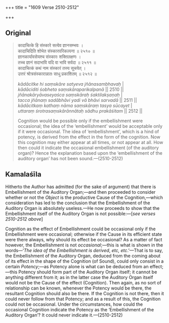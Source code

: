 +++
title = "1609 Verse 2510-2512"

+++
## Original 
>
> कादाचित्के हि संस्कारे सत्येव ज्ञानसम्भवः ।  
> कादाचिदिति शोभेत संस्कारपरिकल्पना ॥ २५१० ॥  
> ज्ञानकार्यावसेयश्च संस्कारः शक्तिलक्षणः ।  
> तच्च ज्ञानं सदाभावि यदि वा भावि सर्वदा ॥ २५११ ॥  
> कादाचित्कं कथं नाम संस्कारं तस्य सूचयेत् ।  
> उत्तरं श्रोत्रसंस्कारान्नातः साधु प्रकाशितम् ॥ २५१२ ॥ 
>
> *kādācitke hi saṃskāre satyeva jñānasambhavaḥ* \|  
> *kādāciditi śobheta saṃskāraparikalpanā* \|\| 2510 \|\|  
> *jñānakāryāvaseyaśca saṃskāraḥ śaktilakṣaṇaḥ* \|  
> *tacca jñānaṃ sadābhāvi yadi vā bhāvi sarvadā* \|\| 2511 \|\|  
> *kādācitkaṃ kathaṃ nāma saṃskāraṃ tasya sūcayet* \|  
> *uttaraṃ śrotrasaṃskārānnātaḥ sādhu prakāśitam* \|\| 2512 \|\| 
>
> Cognition would be possible only if the embellishment were occasional; the idea of the ‘embellishment’ would be acceptable only if it were occasional. The idea of ‘embellishment’, which is a hind of potency, is derived from the effect in the form of the cognition. Now this cognition may either appear at all times, or not appear at all. How then could it indicate the occasional embellishment (of the auditory organ)? Hence the explanation based upon the ‘embellishment of the auditory organ’ has not been sound.—(2510-2512)



## Kamalaśīla

Hitherto the Author has admitted (for the sake of argument) that there is Embellishment of the Auditory Organ;—and then proceeded to consider whether or not the *Object* is the productive Cause of the Cognition,—which consideration has led to the conclusion that the Embellishment of the Auditory Organ is absolutely useless.—He now proceeds to show that the Embellishment itself of the Auditory Organ is not possible:—[*see verses 2510-2512 above*]

Cognition as the effect of Embellishment could be occasional only if the Embellishment were occasional; otherwise if the Cause in its efficient state were there always, why should its effect be occasional? As a matter of fact however, the Embellishment is not *occasional*;—this is what is shown in the words—‘*The idea of the Embellishment is derived*, *etc, etc*.’—That is to say, the Embellishment of the Auditory Organ, deduced from the coming about of its effect in the shape of the Cognition (of Sound), could only consist in a certain *Potency*;—as Potency alone is what can be deduced from an effect;—this Potency should form part of the Auditory Organ itself; it cannot be anything different from it; as in the latter case the Auditory Organ itself would not be the Cause of the effect (Cognition). Then again, as no sort of relationship can be known, whenever the Potency would be there, the resultant Cognition should also be there. If the Cognition is not there, then it could never follow from that Potency; and as a result of this, the Cognition could not be occasional. Under the circumstances, how could the occasional Cognition indicate the Potency as the ‘Embellishment of the Auditory Organ’? It could never indicate it.—(2510-2512)


